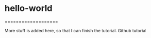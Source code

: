 # hello-world

===================

More stuff is added here, so that I can finish the tutorial.
Github tutorial
